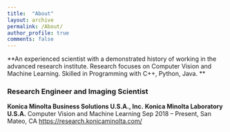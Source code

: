 ```yaml
---
title:  "About"
layout: archive
permalink: /About/
author_profile: true
comments: false
---
```


**An experienced scientist with a demonstrated history of working in the advanced research institute. Research focuses on Computer Vision and Machine Learning. Skilled in Programming with C++, Python, Java. **

### Research Engineer and Imaging Scientist
**Konica Minolta Business Solutions U.S.A., Inc.**
**Konica Minolta Laboratory U.S.A.**
Computer Vision and Machine Learning
Sep 2018 – Present, San Mateo, CA
https://research.konicaminolta.com/


